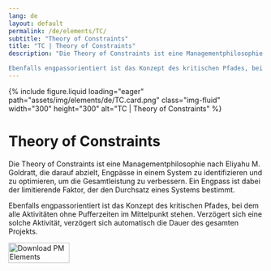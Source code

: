 ```yaml
---
lang: de
layout: default
permalink: /de/elements/TC/
subtitle: "Theory of Constraints"
title: "TC | Theory of Constraints"
description: "Die Theory of Constraints ist eine Managementphilosophie nach Eliyahu M. Goldratt, die darauf abzielt, Engpässe in einem System zu identifizieren und zu optimieren, um die Gesamtleistung zu verbessern. Ein Engpass ist dabei der limitierende Faktor, der den Durchsatz eines Systems bestimmt.

Ebenfalls engpassorientiert ist das Konzept des kritischen Pfades, bei dem alle Aktivitäten ohne Pufferzeiten im Mittelpunkt stehen. Verzögert sich eine solche Aktivität, verzögert sich automatisch die Dauer des gesamten Projekts."
---
```


{% include figure.liquid loading="eager" path="assets/img/elements/de/TC.card.png" class="img-fluid" width="300" height="300" alt="TC | Theory of Constraints" %}

# Theory of Constraints

Die Theory of Constraints ist eine Managementphilosophie nach Eliyahu M. Goldratt, die darauf abzielt, Engpässe in einem System zu identifizieren und zu optimieren, um die Gesamtleistung zu verbessern. Ein Engpass ist dabei der limitierende Faktor, der den Durchsatz eines Systems bestimmt.

Ebenfalls engpassorientiert ist das Konzept des kritischen Pfades, bei dem alle Aktivitäten ohne Pufferzeiten im Mittelpunkt stehen. Verzögert sich eine solche Aktivität, verzögert sich automatisch die Dauer des gesamten Projekts.

<a href="https://apps.apple.com/app/apple-store/id6738084498?pt=127441684&ct=website&mt=8">
  <img src="{{ "assets/img/en/appstore.png" | relative_url }}" width="120" height="40" alt="Download PM Elements">
</a>
